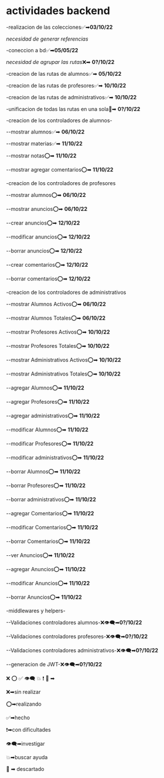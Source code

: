 # **actividades backend**

-realizacion de las colecciones✅➡**03/10/22**

*necesidad de generar referencias*

-coneccion a bd✅➡**05/05/22**

*necesidad de agrupar las rutas*❌➡ **0?/10/22**

-creacion de las rutas de alumnos✅➡ **05/10/22**

-creacion de las rutas de profesores✅➡ **10/10/22**

-creacion de las rutas de administrativos✅➡ **10/10/22**

-unificacion de todas las rutas en una sola🚫➡ **0?/10/22**


-creacion de los controladores de alumnos- 

--mostrar alumnos✅➡ **06/10/22** 

--mostrar materias✅➡ **11/10/22** 

--mostrar notas⭕➡ **11/10/22** 

--mostrar agregar comentarios⭕➡ **11/10/22** 


-creacion de los controladores de profesores

--mostrar alumnos⭕➡ **06/10/22**  

--mostrar anuncios⭕➡ **06/10/22**  

--crear anuncios⭕➡ **12/10/22**  

--modificar anuncios⭕➡ **12/10/22**  

--borrar anuncios⭕➡ **12/10/22**  

--crear comentarios⭕➡ **12/10/22**  

--borrar comentarios⭕➡ **12/10/22**  


-creacion de los controladores de administrativos

--mostrar Alumnos Activos⭕➡ **06/10/22**

--mostrar Alumnos Totales⭕➡ **06/10/22**

--mostrar Profesores Activos⭕➡ **10/10/22**

--mostrar Profesores Totales⭕➡ **10/10/22**

--mostrar Administrativos Activos⭕➡ **10/10/22**

--mostrar Administrativos Totales⭕➡ **10/10/22**

--agregar Alumnos⭕➡ **11/10/22**

--agregar Profesores⭕➡ **11/10/22**

--agregar administrativos⭕➡ **11/10/22**

--modificar Alumnos⭕➡ **11/10/22**

--modificar Profesores⭕➡ **11/10/22**

--modificar administrativos⭕➡ **11/10/22**

--borrar Alumnos⭕➡ **11/10/22**

--borrar Profesores⭕➡ **11/10/22**

--borrar administrativos⭕➡ **11/10/22**

--agregar Comentarios⭕➡ **11/10/22**

--modificar Comentarios⭕➡ **11/10/22**

--borrar Comentarios⭕➡ **11/10/22**

--ver Anuncios⭕➡ **11/10/22**

--agregar Anuncios⭕➡ **11/10/22**

--modificar Anuncios⭕➡ **11/10/22**

--borrar Anuncios⭕➡ **11/10/22**

-middlewares y helpers-

--Validaciones controladores alumnos-❌👁‍🗨➡**0?/10/22** 

--Validaciones controladores profesores-❌👁‍🗨➡**0?/10/22**

--Validaciones controladores administrativos-❌👁‍🗨➡**0?/10/22**

--generacion de JWT-❌👁‍🗨➡**0?/10/22**



❌ ⭕ ✅ 👁‍🗨 💥 ❗ 🚫 ➡




❌➡sin realizar

⭕➡realizando

✅➡hecho

❗➡con dificultades

👁‍🗨➡investigar

💥➡buscar ayuda

🚫 ➡ descartado

